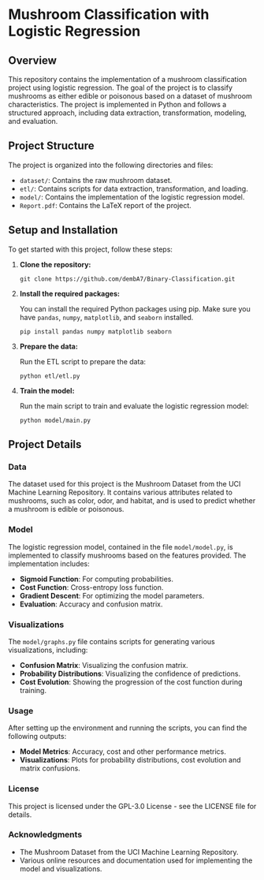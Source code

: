 # Mushroom Classification with Logistic Regression

## Overview

This repository contains the implementation of a mushroom classification project using logistic regression. The goal of the project is to classify mushrooms as either edible or poisonous based on a dataset of mushroom characteristics. The project is implemented in Python and follows a structured approach, including data extraction, transformation, modeling, and evaluation.

## Project Structure

The project is organized into the following directories and files:

-   `dataset/`: Contains the raw mushroom dataset.
-   `etl/`: Contains scripts for data extraction, transformation, and loading.
-   `model/`: Contains the implementation of the logistic regression model.
-   `Report.pdf`: Contains the LaTeX report of the project.

## Setup and Installation

To get started with this project, follow these steps:

1.  **Clone the repository:**

    `git clone https://github.com/dembA7/Binary-Classification.git`

2.  **Install the required packages:**

    You can install the required Python packages using pip. Make sure you have `pandas`, `numpy`, `matplotlib`, and `seaborn` installed.

    `pip install pandas numpy matplotlib seaborn`

3.  **Prepare the data:**

    Run the ETL script to prepare the data:

    `python etl/etl.py`

4.  **Train the model:**

    Run the main script to train and evaluate the logistic regression model:

    `python model/main.py`

## Project Details

### Data

The dataset used for this project is the Mushroom Dataset from the UCI Machine Learning Repository. It contains various attributes related to mushrooms, such as color, odor, and habitat, and is used to predict whether a mushroom is edible or poisonous.

### Model

The logistic regression model, contained in the file `model/model.py`, is implemented to classify mushrooms based on the features provided. The implementation includes:

-   **Sigmoid Function**: For computing probabilities.
-   **Cost Function**: Cross-entropy loss function.
-   **Gradient Descent**: For optimizing the model parameters.
-   **Evaluation**: Accuracy and confusion matrix.

### Visualizations

The `model/graphs.py` file contains scripts for generating various visualizations, including:

-   **Confusion Matrix**: Visualizing the confusion matrix.
-   **Probability Distributions**: Visualizing the confidence of predictions.
-   **Cost Evolution**: Showing the progression of the cost function during training.

### Usage

After setting up the environment and running the scripts, you can find the following outputs:

-   **Model Metrics**: Accuracy, cost and other performance metrics.
-   **Visualizations**: Plots for probability distributions, cost evolution and matrix confusions.

### License

This project is licensed under the GPL-3.0 License - see the LICENSE file for details.

### Acknowledgments

-   The Mushroom Dataset from the UCI Machine Learning Repository.
-   Various online resources and documentation used for implementing the model and visualizations.
